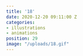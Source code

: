 ```yaml
---
title: '18'
date: 2020-12-20 09:11:00 Z
categories:
- illustrations
- animations
position: 29
image: "/uploads/18.gif"
---
```


